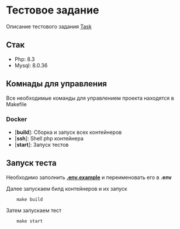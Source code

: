 # Тестовое задание

Описание тестового задания [Task](./Task.md)

## Стак

- Php: 8.3
- Mysql: 8.0.36

## Комнады для управления

Все необходимые команды для управлением проекта находятся в Makefile

### Docker

- [**build**]: Сборка и запуск всех контейнеров
- [**ssh**]: Shell php контейнера
- [**start**]: Запуск тестов


## Запуск теста 

Необходимо заполнить **[.env.example](.env.example)** и переименовать его в **.env**

Далее запускаем билд контейнеров и их запуск

```
    make build
```

Затем запускаем тест

```
    make start
```
